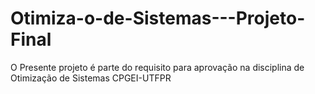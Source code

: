 # Otimiza-o-de-Sistemas---Projeto-Final
O Presente projeto é parte do requisito para aprovação na disciplina de Otimização de Sistemas CPGEI-UTFPR
